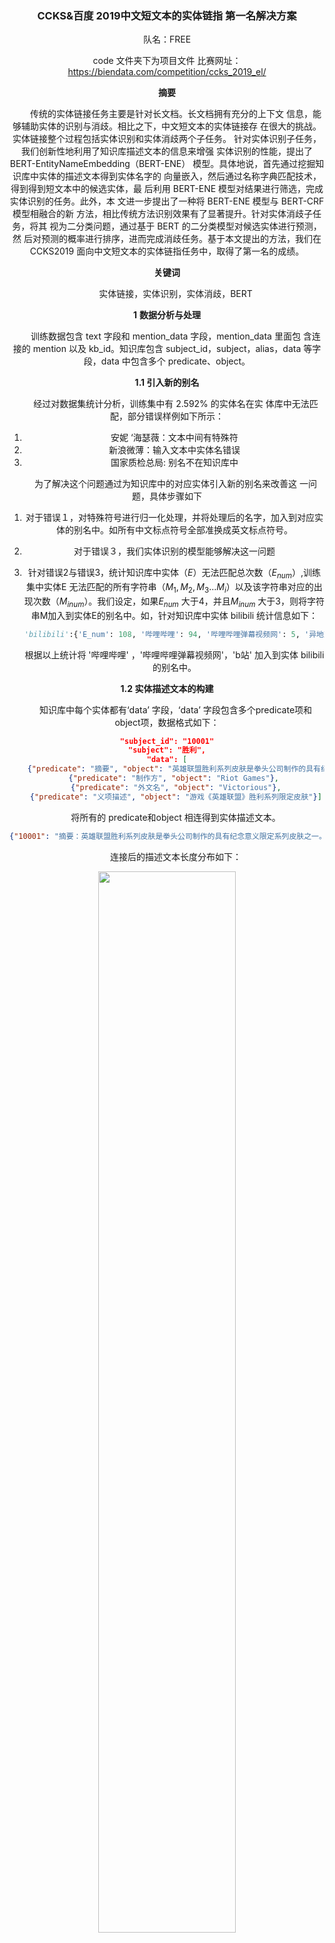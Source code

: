 ### <center>**CCKS&百度 2019中文短文本的实体链指 第一名解决方案**

<center>队名：FREE 
   
code 文件夹下为项目文件
 比赛网址： https://biendata.com/competition/ccks_2019_el/

**摘要**

　　传统的实体链接任务主要是针对长文档。长文档拥有充分的上下文 信息，能够辅助实体的识别与消歧。相比之下，中文短文本的实体链接存 在很大的挑战。实体链接整个过程包括实体识别和实体消歧两个子任务。 针对实体识别子任务，我们创新性地利用了知识库描述文本的信息来增强 实体识别的性能，提出了 BERT-EntityNameEmbedding（BERT-ENE） 模型。具体地说，首先通过挖掘知识库中实体的描述文本得到实体名字的 向量嵌入，然后通过名称字典匹配技术，得到得到短文本中的候选实体，最 后利用 BERT-ENE 模型对结果进行筛选，完成实体识别的任务。此外，本 文进一步提出了一种将 BERT-ENE 模型与 BERT-CRF 模型相融合的新 方法，相比传统方法识别效果有了显著提升。针对实体消歧子任务，将其 视为二分类问题，通过基于 BERT 的二分类模型对候选实体进行预测，然 后对预测的概率进行排序，进而完成消歧任务。基于本文提出的方法，我们在 CCKS2019 面向中文短文本的实体链指任务中，取得了第一名的成绩。

**关键词**

　　实体链接，实体识别，实体消歧，BERT

**1** **数据分析与处理**

　　训练数据包含 text 字段和 mention_data 字段，mention_data 里面包 含连接的 mention 以及 kb_id。知识库包含 subject_id，subject，alias，data 等字段，data 中包含多个 predicate、object。

**1.1 引入新的别名**

　　经过对数据集统计分析，训练集中有 2.592% 的实体名在实 体库中无法匹配，部分错误样例如下所示： 

1. 安妮 ‘海瑟薇：文本中间有特殊符
2. 新浪微薄：输入文本中实体名错误
3. 国家质检总局: 别名不在知识库中

　　为了解决这个问题通过为知识库中的对应实体引入新的别名来改善这 一问题，具体步骤如下

1. 对于错误１，对特殊符号进行归一化处理，并将处理后的名字，加入到对应实体的别名中。如所有中文标点符号全部准换成英文标点符号。

2. 对于错误３，我们实体识别的模型能够解决这一问题

3. 针对错误2与错误3，统计知识库中实体（$E$）无法匹配总次数（$E_{num}$）,训练集中实体E 无法匹配的所有字符串（$M_1,M_2,M_3...M_i$）以及该字符串对应的出现次数（$M_{inum}$）。我们设定，如果$E_{num}$ 大于4，并且$M_{inum}$ 大于3，则将字符串M加入到实体E的别名中。如，针对知识库中实体 bilibili 统计信息如下：

   ```python
   'bilibili':{'E_num': 108, '哔哩哔哩': 94, '哔哩哔哩弹幕视频网': 5, '异地恋': 1, 'b站': 8}
   ```

   根据以上统计将 '哔哩哔哩' ，'哔哩哔哩弹幕视频网'，'b站' 加入到实体 bilibili 的别名中。

**1.2  实体描述文本的构建**

　　知识库中每个实体都有‘data’ 字段，‘data’ 字段包含多个predicate项和object项，数据格式如下：

```json
"subject_id": "10001"
"subject": "胜利",
"data": [
    {"predicate": "摘要", "object": "英雄联盟胜利系列皮肤是拳头公司制作的具有纪念意义限定系列皮肤之一。拳头公司制作的具有纪念意义限定系列皮肤还包括英雄联盟冠军系列皮肤。..."}, 
    {"predicate": "制作方", "object": "Riot Games"}, 
    {"predicate": "外文名", "object": "Victorious"},
    {"predicate": "义项描述", "object": "游戏《英雄联盟》胜利系列限定皮肤"}]
```

　　将所有的 predicate和object 相连得到实体描述文本。

```json
{"10001": "摘要：英雄联盟胜利系列皮肤是拳头公司制作的具有纪念意义限定系列皮肤之一。...,制作方:Riot Games,外文名:Victorious,来源:英雄联盟,中文名:胜利" }
```

　　连接后的描述文本长度分布如下：

<center>
<img src="picture/Number_of_Text_Length.png" width="66%" height="66%" />
</center>

　　通过分析可以发现文本会存在过长的情况，为了方便以后处理需要多过长的文本进行截断，截断规则如下：

1. predicate项+object项 的长度小于30 不截断
2. predicate项+object项 的长度大于30按比例截断

**1.3 其他处理**

 　　为了方便后续模型的使用我们需要根据知识库数据，构建一些字典。有以下几个字典：

1. entity_id 字典   key：实体名字 value：kb_id 列表

   ```python
   {'胜利': ['10001', '19044', '37234', '38870', '40008', '85426', '86532', '140750']}
   ```

   其中 胜利 为实体名字，列表里面为名字为 胜利 的所有实体的id。

2. id_entity字典  key: kb_id  value: subject字段(实体名字)

   ```python
   {'10001': '胜利'}
   ```

3. id_text字典 key：kb_id   value: 实体描述文本

   ```python
   {'10001': '摘要:英雄联盟胜利系列皮肤是拳头公司制作的具有纪念意义限定系列皮肤之一。'}
   ```

4. id_type字典  key：kb_id    value: entity type

   ```python
   {'10001': ['Thing']}
   ```

5. type_index字典 key：type name value：index

   ```python
   {
       ‘NAN’: 0
       'Thing':1
   }
   ```

**2 实体识别**

 　　但是使用 BERT-CRF模型只利用到了短文本信息，并没有利用知识库的信息。仍然会遇到实体边界识别错误，句子中实体识别不全等问题。为了解决上述不足，并且能够完全利用知识库的信息，提出了 BERT-ENE 模型。

针对实体识别任务，首先采用现在效果较好的 BERT-CRF 命名实体识别模型。针对基于实体库实体链接（尤其是短文本）仅仅采用BERT+CRF进行实体识别有两点不足：

1. BERT+CRF仍然会造成实体边界错误
2. BERT+CRF模型识别实体不全
3. 没有利用到知识库的信息

为了解决上述两个不足，并且能够完全利用知识库里面的实体信息，构建了BERT-EntityNameEmbedding模型，与BERT-CRF融合，解决上述问题。

**2.1 BERT+CRF**

 　　图 1 为 BERT-CRF 模型，采用 BIO 标记，其中 BERT 的[CLS],[SEP] 位置用标签 TAG 表示。模型主要包含输入层、 BERT 层和 CRF层。：

<center>
<img src="picture/bert _CRF.jpg" width="66%" height="66%" />
</center>

涉及到的一些参数:

-- max_len 52

--batch_size 64

--dropout 0.2 （bert 输出后接的dropout）

--num_epochs 7

一些训练细节：

1. 将训练集分为9份，采用9折交叉验证，分别按照loss和f1保存模型，共18个模型
2. 因为BERT具有一定的随机性，在训练的过程中针对每个模型会多训练几次选择较好的一个（从第一轮结束验证后就能判断，不用全部跑完）
3. 前3轮学习率为1e-5，后面会调整为1e-6
4. 最大epoch为7，训练过程会根据loss提前停止

**2.2 BERT-EntityNameEmbedding（BERT-ENE）模型**

　　BERT-ENE 模型如图 2 所示，其具体思路为： 1. 利用知识库的实体名称和实体的别名信息构建实体名称字典。 2. 通过知识库的实体描述文本，利用 BERT 预训练模型，选取模型 CLS 位置的向量输出作为实体名称的
向量嵌入。 3. 通过字典匹配方式，得到短文本中候选实体。 4. 通过构建的BERT-ENE 模型对匹配的结果进行筛选。

**2.2.1 字典树+实体正向最大匹配**

　　为了加快速度采用字典树这一结构，同时采用正向最大匹配实体的思路，去匹配文本中实体。首先需要的数据为1.3中的 entity_id 字典，将里面的key 也就是实体名字插入到字典树中，实体库中存在很多单字实体，这类实体匹配会造成太多匹配结果，对于单字实体不在插入。

全部匹配例：

```python
text：《大话英雄·联盟》-原创-高清视频
result： [('大话英雄·联盟', 1), ('联盟', 6), ('原创', 10), ('高清视频', 13), ('视频', 15)]
```

最大匹配例：

```python
text：《大话英雄·联盟》-原创-高清视频
result： [('大话英雄·联盟', 1), ('原创', 10), ('高清视频', 13)]
```

正确结果：

```python
text：《大话英雄·联盟》-原创-高清视频
result： [('大话英雄·联盟', 1), ('视频', 15)]
```

通过经过统计发现，采用最大匹配对整体数据效果较好，但是在实验过程中发现，最大匹配时会出现一些实体重复，如 迅雷、下载 和 迅雷下载三个实体，还有 视频 和 高清视频两个个实体，如果不处理最大匹配时将会漏掉 迅雷、下载 两个实体，仅仅会匹配 迅雷下载 这一个实体。为处理这种情况，统计他们出现的次数并根据出现次数来决定这类实体该怎么处理。处理分一下三种情况：

```
  1. 仅保留最大的实体，如迅雷下载开，
  2. 保留小的实体，具体保留那个看统计数据 如  迅雷、下载 仅仅保留‘迅雷’
  3. 都保留 如 迅雷 下载 迅雷下载
```

代码实现依然按照最大匹配去实现，只是针对要分开的实体，在匹配结束后再分开。

**2.2.2 实体名字嵌入**

　　为了能够对匹配到的实体进行二分类，需要将实体名字用一个向量表示，当然实体名字嵌入向量可以随机生成最后通过训练也能不断拟合，但是一个好的初始化向量对结果影响很大，也因为后续模型用到了BERT，这里使用BERT来得到实体名字的嵌入。具体思路和过程如下：

1. 将每个实体文本描述输入到BERT模型，则 [CLS] 位置的输出向量可以这个实体的意思。于是我们能够得到每个实体对应的向量，代码中我们用一个字典表示 id_embedding key：subject_id， value：CLS 输出向量

2. 对于实体名字只对应一个实体的情况，则直接用实体对应向量当做这个实体名字的嵌入。如

   ```python
   {'无尽武道': ['10007']}
   ```

3. 对于实体名字只对应多个实体的情况，求平均，如

   ```python
   {'胜利': ['10001', '19044', '37234', '38870', '40008', '85426', '86532', '140750']}
   ```

通过这种方式能够为每个实体名字得到一个768维的向量嵌入，模型图如下：

<center>
<img src="picture/Entity_embedding.jpg" width="66%" height="66%" />
</center>

**2.2.3 训练数据构建**

通过上述匹配方式，匹配结果：（高清视频 属于上述第三种情况，最后模型会判断取那个好）

```python
text：《大话英雄·联盟》-原创-高清视频
result： [('大话英雄·联盟', 1), ('原创', 10), ('高清视频', 13), ('视频', 15)]
```

根据正确结果得到 label 为：

```python
label = [1,0,0,1]
```

**2.2.4 模型**

BERT-ENE 模型如图 2 所示，其基本思路为：

1. 利用知识库的实体名称和实体的别名信息构建实体名称字典。
2. 通过知识库的实体描述文本，利用 BERT 预训练模型，选取模型 CLS 位置的向量输出作为实体名称的
   向量嵌入。 
3. 通过字典匹配方式，得到短文本中候选实体。 
4.  通过构建的BERT-ENE 模型对匹配的结果进行筛选。

<center>
<img src="picture/bert _entity_embedding.jpg" width="90%" height="90%" />
</center>

模型具体过程为：

1. 短文本经过 BERT层 ，得到BERT的输出
2. 将BERT的输出输入到正向GRU网络和反向GRU网络中。然后抽取匹配到的实体名称对应在正向GRU的结束位置的向量$V_{end}$以及对应在反向GRU的开始位置的向量$V_{begin}$，将这两个向量连在一起得到$V_{con}$，则可以代表这个实体名称在文本语义表示。 
3. 为了学到整个文本的信息，分别对正向GRU 和反向GRU的输出，做最大池化操作，得到向量$V_{max}$，$V_{max}$可以表示整个文本的语义。
4. 最后将$V_{max}$与$V_{con}$以及对应的实体名称嵌入连在一起经过卷积层、全连接层，$sigmoid$激活最后得到预测概率。

**2.3 实体识别结果融合**

如上所述，实体识别分为两个模型，一个 BERT-CRF 模型，一个 BERTENE。 BERT-CRF 模型识别的实体会因为边界错误导致不能够匹配得到候选实体。而 BERT-ENE 模型是通过词典匹配方式实现，所以 BERT-ENE的结果都能够在知识库找到候选实体，不会出现边界错误。 BERT-ENE 模型在词典匹配时，去掉了单字实体，而 BERT-CRF 模型可以预测单字实体。所以将两种方案融合，能够取得最好的效果。融合规则为：如果两个结果在位置存在重复，则选取 BERT-ENE 的结果，单字实体选取 BERT-CRF 模型的结果。

具体为：BERT+CRF共18个模型，对预测结果进行投票，分别去BERT+CRF模型投票大于8的作为BERT-CRF 模型的结果。选取BERT-ENE模型概率大于0.45作为结果，合在一起即可。

**３实体消歧**

　　实体消歧是基于二分类的思想实现，训练时选取连接到的实体作为正例，在候选实体里选取两个负例。将短文本以及待消歧实体的描述文本连在一起，输入到BERT模型，取CLS 位置向量输出，以及候选实体对应开始和结束位置对应的特征向量，三个向量连接，经过全连接层，最后sigmoid激活得到候选实体的概率得分。对所有候选实体的概率得分进行排序，选择概率最高的为正确实体。模型图如下：

<center>
<img src="picture/bert_binary.jpg" width="75%" height="75%" />
</center>

其他细节：

1. 两个句子长度最大选取为256，负样本选取了3个，并且选取了一些通过上述匹配方式得到的一些负样本
2. 训练集分为5份，5折交叉验证，并对测试集结果求平均
3. 后来发现时间充足又训练了，长度384，负样本选取了2个,7折交叉验证的模型，并与上面的求平均
